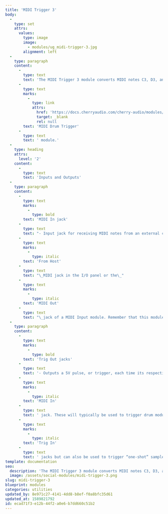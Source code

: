 ```yaml
---
title: 'MIDI Trigger 3'
body:
  -
    type: set
    attrs:
      values:
        type: image
        image:
          - modules/ug_midi-trigger-3.jpg
        alignment: left
  -
    type: paragraph
    content:
      -
        type: text
        text: 'The MIDI Trigger 3 module converts MIDI notes C3, D3, and E3 to trigger outputs for basic drum module setups. If you want a quick and simple way to convert three MIDI notes to trigger outputs this it! If three notes isn’t enough, or you want to use different MIDI notes, check out the '
      -
        type: text
        marks:
          -
            type: link
            attrs:
              href: 'https://docs.cherryaudio.com/cherry-audio/modules/midi-drum-trigger'
              target: _blank
              rel: null
        text: 'MIDI Drum Trigger'
      -
        type: text
        text: ' module.'
  -
    type: heading
    attrs:
      level: '2'
    content:
      -
        type: text
        text: 'Inputs and Outputs'
  -
    type: paragraph
    content:
      -
        type: text
        marks:
          -
            type: bold
        text: 'MIDI In jack'
      -
        type: text
        text: "- Input jack for receiving MIDI notes from an external controller or MIDI device. This is typically patched to the\_"
      -
        type: text
        marks:
          -
            type: italic
        text: 'From Host'
      -
        type: text
        text: "\_MIDI jack in the I/O panel or the\_"
      -
        type: text
        marks:
          -
            type: italic
        text: 'MIDI Out'
      -
        type: text
        text: "\_jack of a MIDI Input module. Remember that this module ONLY responds to MIDI notes C3, D3, and E3."
  -
    type: paragraph
    content:
      -
        type: text
        marks:
          -
            type: bold
        text: 'Trig Out jacks'
      -
        type: text
        text: '- Outputs a 5V pulse, or trigger, each time its respective MIDI note is received at the '
      -
        type: text
        marks:
          -
            type: italic
        text: 'MIDI In'
      -
        type: text
        text: ' jack. These will typically be used to trigger drum modules via their '
      -
        type: text
        marks:
          -
            type: italic
        text: 'Trig In'
      -
        type: text
        text: ' jacks but can also be used to trigger “one-shot” samples, envelopes or LFOs.'
template: documentation
seo:
  description: 'The MIDI Trigger 3 module converts MIDI notes C3, D3, and E3 to trigger outputs for basic drum module setups.'
  image: /assets/social-modules/midi-trigger-3.png
slug: midi-trigger-3
blueprint: modules
categories: utilities
updated_by: 8e971c27-4141-4dd8-b8ef-f0a8bfc35d61
updated_at: 1589821792
id: ecad71f3-e12b-44f2-a0e6-b7dd660c51b2
---
```

